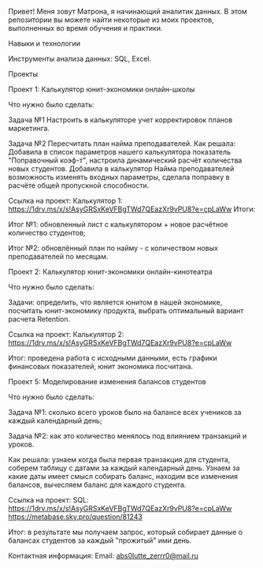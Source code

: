 Привет! Меня зовут Матрона, я начинающий аналитик данных. В этом репозитории вы можете найти некоторые из моих проектов, выполненных во время обучения и практики.

Навыки и технологии

Инструменты анализа данных: SQL, Excel.

Проекты

Проект 1: Калькулятор юнит-экономики онлайн-школы

Что нужно было сделать:

Задача №1 Настроить в калькуляторе учет корректировок планов маркетинга.

Задача №2 Пересчитать план найма преподавателей.
Как решала: Добавила в список параметров нашего калькулятора показатель "Поправочный коэф-т", настроила динамический расчёт количества новых студентов. Добавила в калькулятор Найма преподавателей возможность изменять входных параметры, сделала поправку в расчёте общей пропускной способности.

Ссылка на проект: Калькулятор 1: https://1drv.ms/x/s!AsyGRSxKeVFBgTWd7QEazXr9vPU8?e=cpLaWw
Итоги:

Итог №1: обновленный лист с калькулятором + новое расчётное количество студентов;

Итог №2: обновлённый план по найму - с количеством новых преподавателей по месяцам.


Проект 2: Калькулятор юнит-экономики онлайн-кинотеатра

Что нужно было сделать:

Задачи: определить, что является юнитом в нашей экономике, посчитать юнит-экономику продукта, выбрать оптимальный вариант расчета Retention.

Ссылка на проект: Калькулятор 2: https://1drv.ms/x/s!AsyGRSxKeVFBgTWd7QEazXr9vPU8?e=cpLaWw

Итог: проведена работа с исходными данными, есть графики финансовых показателей, юнит экономика посчитана.


Проект 5: Моделирование изменения балансов студентов

Что нужно было сделать:

Задача №1: сколько всего уроков было на балансе всех учеников за каждый календарный день; 

Задача №2: как это количество менялось под влиянием транзакций и уроков.

Как решала: узнаем когда была первая транзакция для студента, соберем таблицу с датами за каждый календарный день. Узнаем за какие даты имеет смысл собирать баланс, находим все изменения балансов, вычесляем баланс для каждого студента.

Ссылка на проект: SQL: https://1drv.ms/x/s!AsyGRSxKeVFBgTWd7QEazXr9vPU8?e=cpLaWw
https://metabase.sky.pro/question/81243

Итог: в результате мы получаем запрос, который собирает данные о балансах студентов за каждый "прожитый" ими день.

Контактная информация:
Email: abs0lutte_zerrr0@mail.ru
